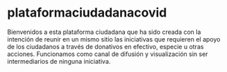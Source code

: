 # plataformaciudadanacovid
Bienvenidos a esta plataforma ciudadana que ha sido creada con la intención de reunir en un mismo sitio las iniciativas que requieren el apoyo de los ciudadanos a través de donativos en efectivo, especie u otras acciones. Funcionamos como canal de difusión y visualización sin ser intermediarios de ninguna iniciativa.
